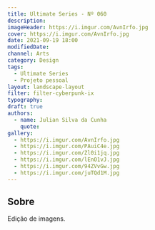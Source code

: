 ```yaml
---
title: Ultimate Series - Nº 060
description:
imageHeader: https://i.imgur.com/AvnIrfo.jpg
cover: https://i.imgur.com/AvnIrfo.jpg
date: 2021-09-19 18:00
modifiedDate:
channel: Arts
category: Design
tags:
  - Ultimate Series
  - Projeto pessoal
layout: landscape-layout
filter: filter-cyberpunk-ix
typography:
draft: true
authors:
  - name: Julian Silva da Cunha
    quote:
gallery:
  - https://i.imgur.com/AvnIrfo.jpg
  - https://i.imgur.com/PAuiC4e.jpg
  - https://i.imgur.com/Zl0i1jq.jpg
  - https://i.imgur.com/lEnO1vJ.jpg
  - https://i.imgur.com/94ZVvGw.jpg
  - https://i.imgur.com/juTQd1M.jpg
---
```


## Sobre

Edição de imagens.
